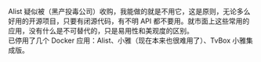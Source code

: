 Alist 疑似被（黑产投毒公司）收购，我能做的就是不用它，这是原则，无论多么好用的开源项目，只要有闭源代码，有不明 API 都不要用。就市面上这些常用的应用，没有什么是不可替代的，只是易用性和美观度的区别。  
已停用了几个 Docker 应用：Alist、小雅（现在本来也很难用了）、TvBox 小雅集成版。

